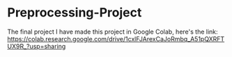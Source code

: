 # Preprocessing-Project
The final project
I have made this project in Google Colab, here's the link: https://colab.research.google.com/drive/1cxlFJArexCaJoRmbq_A51pQXRFTUX9R_?usp=sharing 
